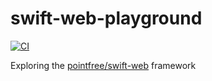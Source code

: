 # swift-web-playground

[![CI](https://github.com/m-housh/swift-web-playground/actions/workflows/ci.yml/badge.svg?branch=main)](https://github.com/m-housh/swift-web-playground/actions/workflows/ci.yml)

Exploring the [pointfree/swift-web](https://github.com/pointfreeco/swift-web) framework
